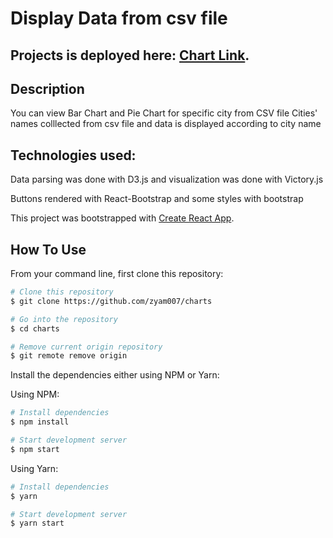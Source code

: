 # Display Data from csv file

## Projects is deployed here: [Chart Link](https://chart-pie-bars.netlify.app).

## Description

You can view Bar Chart and Pie Chart for specific city from CSV file
Cities' names colllected from csv file and data is displayed according to city name

## Technologies used:

Data parsing was done with D3.js and visualization was done with Victory.js

Buttons rendered with React-Bootstrap and some styles with bootstrap

This project was bootstrapped with [Create React App](https://github.com/facebook/create-react-app).

## How To Use

From your command line, first clone this repository:

```bash
# Clone this repository
$ git clone https://github.com/zyam007/charts

# Go into the repository
$ cd charts

# Remove current origin repository
$ git remote remove origin
```

Install the dependencies either using NPM or Yarn:

Using NPM:

```bash
# Install dependencies
$ npm install

# Start development server
$ npm start
```

Using Yarn:

```bash
# Install dependencies
$ yarn

# Start development server
$ yarn start
```
